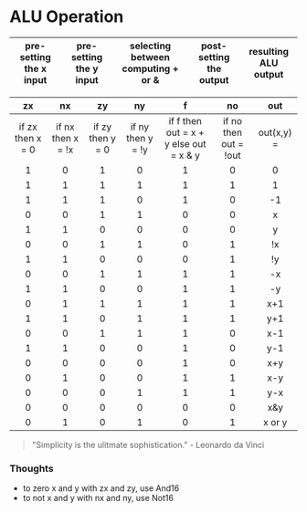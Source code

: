 # ALU Operation

| pre-setting the x input  | pre-setting the y input  | selecting between computing + or &  | post-setting the output  | resulting ALU output  |
|:-:|:-:|:-:|:-:|:-:|

| zx                | nx                 | zy                | ny                 | f  | no  | out  |
|:-:                |:-:                 |:-:                |:-:                 |:-: |:-:  |:-:   |
| if zx then x = 0  | if nx then x = !x  | if zy then y = 0  | if ny then y = !y  | if f then out = x + y else out = x & y  | if no then out = !out  | out(x,y) =  |
|         1         |          0         |        1          |          0         | 1 | 0 | 0   |
|         1         |          1         |        1          |          1         | 1 | 1 | 1   |
|         1         |          1         |        1          |          0         | 1 | 0 | -1  |
|         0         |          0         |        1          |          1         | 0 | 0 | x   |
|         1         |          1         |        0          |          0         | 0 | 0 | y   |
|         0         |          0         |        1          |          1         | 0 | 1 | !x  |
|         1         |          1         |        0          |          0         | 0 | 1 | !y  |
|         0         |          0         |        1          |          1         | 1 | 1 | -x  |
|         1         |          1         |        0          |          0         | 1 | 1 | -y  |
|         0         |          1         |        1          |          1         | 1 | 1 | x+1 |
|         1         |          1         |        0          |          1         | 1 | 1 | y+1 |
|         0         |          0         |        1          |          1         | 1 | 0 | x-1 |
|         1         |          1         |        0          |          0         | 1 | 0 | y-1 |
|         0         |          0         |        0          |          0         | 1 | 0 | x+y |
|         0         |          1         |        0          |          0         | 1 | 1 | x-y |
|         0         |          0         |        0          |          1         | 1 | 1 | y-x |
|         0         |          0         |        0          |          0         | 0 | 0 | x&y |
|         0         |          1         |        0          |          1         | 0 | 1 | x or y |

> "Simplicity is the ulitmate sophistication." - Leonardo da Vinci

### Thoughts

+ to zero x and y with zx and zy, use And16
+ to not x and y with nx and ny, use Not16